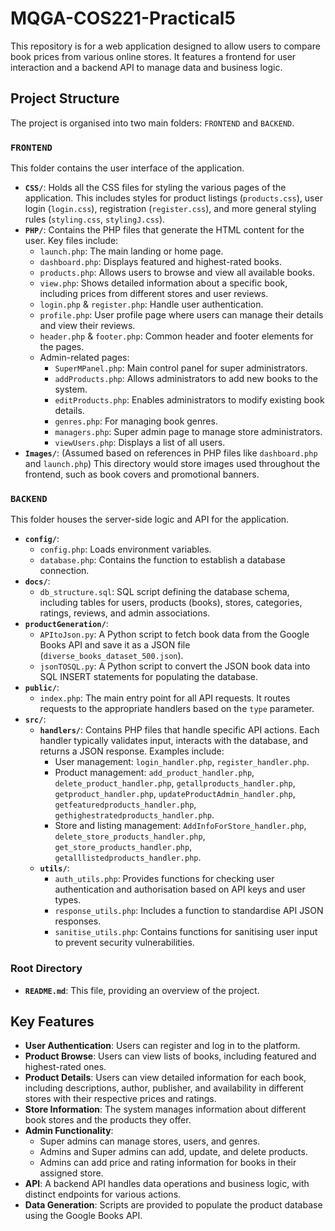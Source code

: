 # MQGA-COS221-Practical5

This repository is for a web application designed to allow users to compare book prices from various online stores. It features a frontend for user interaction and a backend API to manage data and business logic.

## Project Structure

The project is organised into two main folders: `FRONTEND` and `BACKEND`.

### `FRONTEND`

This folder contains the user interface of the application.

* **`CSS/`**: Holds all the CSS files for styling the various pages of the application. This includes styles for product listings (`products.css`), user login (`login.css`), registration (`register.css`), and more general styling rules (`styling.css`, `stylingJ.css`).
* **`PHP/`**: Contains the PHP files that generate the HTML content for the user. Key files include:
    * `launch.php`: The main landing or home page.
    * `dashboard.php`: Displays featured and highest-rated books.
    * `products.php`: Allows users to browse and view all available books.
    * `view.php`: Shows detailed information about a specific book, including prices from different stores and user reviews.
    * `login.php` & `register.php`: Handle user authentication.
    * `profile.php`: User profile page where users can manage their details and view their reviews.
    * `header.php` & `footer.php`: Common header and footer elements for the pages.
    * Admin-related pages:
        * `SuperMPanel.php`: Main control panel for super administrators.
        * `addProducts.php`: Allows administrators to add new books to the system.
        * `editProducts.php`: Enables administrators to modify existing book details.
        * `genres.php`: For managing book genres.
        * `managers.php`: Super admin page to manage store administrators.
        * `viewUsers.php`: Displays a list of all users.
* **`Images/`**: (Assumed based on references in PHP files like `dashboard.php` and `launch.php`) This directory would store images used throughout the frontend, such as book covers and promotional banners.

### `BACKEND`

This folder houses the server-side logic and API for the application.

* **`config/`**:
    * `config.php`: Loads environment variables.
    * `database.php`: Contains the function to establish a database connection.
* **`docs/`**:
    * `db_structure.sql`: SQL script defining the database schema, including tables for users, products (books), stores, categories, ratings, reviews, and admin associations.
* **`productGeneration/`**:
    * `APItoJson.py`: A Python script to fetch book data from the Google Books API and save it as a JSON file (`diverse_books_dataset_500.json`).
    * `jsonTOSQL.py`: A Python script to convert the JSON book data into SQL INSERT statements for populating the database.
* **`public/`**:
    * `index.php`: The main entry point for all API requests. It routes requests to the appropriate handlers based on the `type` parameter.
* **`src/`**:
    * **`handlers/`**: Contains PHP files that handle specific API actions. Each handler typically validates input, interacts with the database, and returns a JSON response. Examples include:
        * User management: `login_handler.php`, `register_handler.php`.
        * Product management: `add_product_handler.php`, `delete_product_handler.php`, `getallproducts_handler.php`, `getproduct_handler.php`, `updateProductAdmin_handler.php`, `getfeaturedproducts_handler.php`, `gethighestratedproducts_handler.php`.
        * Store and listing management: `AddInfoForStore_handler.php`, `delete_store_products_handler.php`, `get_store_products_handler.php`, `getalllistedproducts_handler.php`.
    * **`utils/`**:
        * `auth_utils.php`: Provides functions for checking user authentication and authorisation based on API keys and user types.
        * `response_utils.php`: Includes a function to standardise API JSON responses.
        * `sanitise_utils.php`: Contains functions for sanitising user input to prevent security vulnerabilities.

### Root Directory

* **`README.md`**: This file, providing an overview of the project.

## Key Features

* **User Authentication**: Users can register and log in to the platform.
* **Product Browse**: Users can view lists of books, including featured and highest-rated ones.
* **Product Details**: Users can view detailed information for each book, including descriptions, author, publisher, and availability in different stores with their respective prices and ratings.
* **Store Information**: The system manages information about different book stores and the products they offer.
* **Admin Functionality**:
    * Super admins can manage stores, users, and genres.
    * Admins and Super admins can add, update, and delete products.
    * Admins can add price and rating information for books in their assigned store.
* **API**: A backend API handles data operations and business logic, with distinct endpoints for various actions.
* **Data Generation**: Scripts are provided to populate the product database using the Google Books API.

